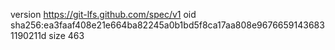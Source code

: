 version https://git-lfs.github.com/spec/v1
oid sha256:ea3faaf408e21e664ba82245a0b1bd5f8ca17aa808e96766591436831190211d
size 463
